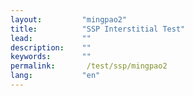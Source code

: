```yaml
---
layout:         "mingpao2"
title:          "SSP Interstitial Test"
lead:           ""
description:    ""
keywords:       ""
permalink:       /test/ssp/mingpao2
lang:           "en"
---
```

